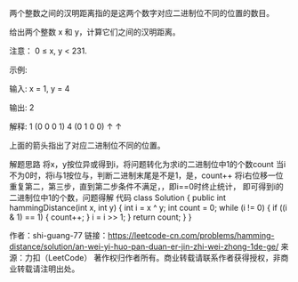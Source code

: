两个整数之间的汉明距离指的是这两个数字对应二进制位不同的位置的数目。

给出两个整数 x 和 y，计算它们之间的汉明距离。

注意：
0 ≤ x, y < 231.

示例:

输入: x = 1, y = 4

输出: 2

解释:
1   (0 0 0 1)
4   (0 1 0 0)
       ↑   ↑

上面的箭头指出了对应二进制位不同的位置。


解题思路
将x，y按位异或得到i，将问题转化为求i的二进制位中1的个数count
当i不为0时，将i与1按位与，判断二进制末尾是不是1，是，count++
将i右位移一位
重复第二，第三步，直到第二步条件不满足，，即i==0时终止统计， 即可得到i的二进制位中1的个数，问题得解
代码
class Solution {
    public int hammingDistance(int x, int y) {
        int i = x ^ y;
        int count = 0;
        while (i != 0) {
            if ((i & 1) == 1) {
                count++;
            }
            i = i >> 1;
        }
        return count;
    }
}

作者：shi-guang-77
链接：https://leetcode-cn.com/problems/hamming-distance/solution/an-wei-yi-huo-pan-duan-er-jin-zhi-wei-zhong-1de-ge/
来源：力扣（LeetCode）
著作权归作者所有。商业转载请联系作者获得授权，非商业转载请注明出处。